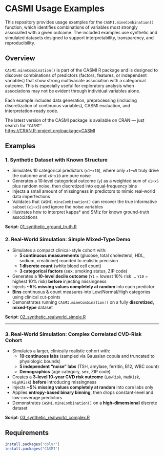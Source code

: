 # CASMI Usage Examples

This repository provides usage examples for the `CASMI.mineCombination()` function, which identifies combinations of variables most strongly associated with a given outcome. The included examples use synthetic and simulated datasets designed to support interpretability, transparency, and reproducibility.

## Overview

`CASMI.mineCombination()` is part of the CASMI R package and is designed to discover combinations of predictors (factors, features, or independent variables) that show strong multivariate association with a categorical outcome. This is especially useful for exploratory analysis when associations may not be evident through individual variables alone.

Each example includes data generation, preprocessing (including discretization of continuous variables), CASMI evaluation, and interpretation-ready code.

The latest version of the CASMI package is available on CRAN — just search for `"CASMI"`  
https://CRAN.R-project.org/package=CASMI

## Examples

### 1. Synthetic Dataset with Known Structure

- Simulates 10 categorical predictors (`x1`–`x10`), where only `x1`–`x5` truly drive the outcome and `x6`–`x10` are pure noise  
- Generates a 10‐level categorical outcome (`y`) as a weighted sum of `x1`–`x5` plus random noise, then discretized into equal‐frequency bins  
- Injects a small amount of missingness in predictors to mimic real‐world data imperfections  
- Validates that `CASMI.mineCombination()` can recover the true informative subset (`x1`–`x5`) and ignore the noise variables  
- Illustrates how to interpret kappa* and SMIz for known ground-truth associations  

**Script**: [01_synthetic_ground_truth.R](./01_synthetic_ground_truth.R)

### 2. Real-World Simulation: Simple Mixed-Type Demo

- Simulates a compact clinical-style cohort with:  
  - **5 continuous measurements** (glucose, total cholesterol, HDL, sodium, creatinine) rounded to realistic precision  
  - **1 discrete count** (white blood cell count)  
  - **3 categorical factors** (sex, smoking status, ZIP code)  
- Generates a **10-level decile outcome** (`Y1` = lowest 10% risk … `Y10` = highest 10% risk) **before** injecting missingness  
- Injects **~5% missing values completely at random** into each predictor  
- **Bins** continuous & count measures into Low/Normal/High categories using clinical cut-points  
- Demonstrates running `CASMI.mineCombination()` on a fully **discretized, mixed-type** dataset  

**Script**: [02_synthetic_realworld_simple.R](./02_synthetic_realworld_simple.R)

---

### 3. Real-World Simulation: Complex Correlated CVD-Risk Cohort

- Simulates a larger, clinically realistic cohort with:  
  - **10 continuous labs** (sampled via Gaussian copula and truncated to physiologic bounds)  
  - **5 independent “noise” labs** (TSH, amylase, ferritin, B12, WBC count)  
  - **Demographics** (age category, sex, ZIP code)  
- Creates a **3-level 10-year CVD risk outcome** (`LowRisk`, `MedRisk`, `HighRisk`) **before** introducing missingness  
- Injects **~5% missing values completely at random** into core labs only  
- Applies **entropy-based binary binning**, then drops constant-level and low-coverage predictors  
- Demonstrates `CASMI.mineCombination()` on a **high-dimensional** discrete dataset  

**Script**: [03_synthetic_realworld_complex.R](./03_synthetic_realworld_complex.R)

## Requirements

```r
install.packages("dplyr")
install.packages("CASMI")

